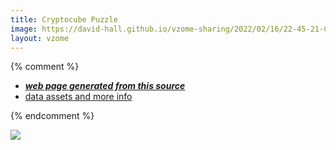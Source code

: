 ```yaml
---
title: Cryptocube Puzzle
image: https://david-hall.github.io/vzome-sharing/2022/02/16/22-45-21-Cryptocube-Puzzle/Cryptocube-Puzzle.png
layout: vzome
---
```


{% comment %}
 - [***web page generated from this source***][post]
 - [data assets and more info][github]

[post]: <https://david-hall.github.io/vzome-sharing/2022/02/16/Cryptocube-Puzzle-22-45-21.html>
[github]: <https://github.com/david-hall/vzome-sharing/tree/main/2022/02/16/22-45-21-Cryptocube-Puzzle/>
{% endcomment %}

<vzome-viewer style="width: 100%; height: 65vh;"
       src="https://david-hall.github.io/vzome-sharing/2022/02/16/22-45-21-Cryptocube-Puzzle/Cryptocube-Puzzle.vZome" >
  <img src="https://david-hall.github.io/vzome-sharing/2022/02/16/22-45-21-Cryptocube-Puzzle/Cryptocube-Puzzle.png" />
</vzome-viewer>